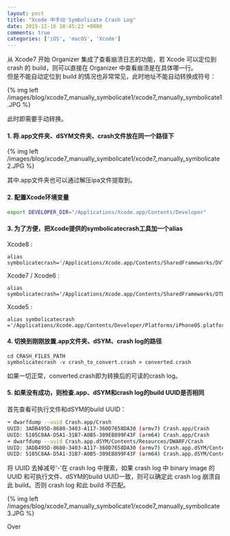 ```yaml
---
layout: post
title: "Xcode 中手动 Symbolicate Crash Log"
date: 2015-12-16 10:45:23 +0800
comments: true
categories: ['iOS', 'macOS', 'Xcode']
---
```


从 Xcode7 开始 Organizer 集成了查看崩溃日志的功能，若 Xcode 可以定位到 crash 的 build，则可以直接在 Organizer 中查看崩溃是在具体哪一行。  
但是不能自动定位到 build 的情况也非常常见，此时地址不能自动转换成符号：  

{% img left /images/blog/xcode7_manually_symbolicate1/xcode7_manually_symbolicate1.JPG %}  

此时即需要手动转换。  

<!--more-->

#### 1. 将.app文件夹、dSYM文件夹、crash文件放在同一个路径下

{% img left /images/blog/xcode7_manually_symbolicate1/xcode7_manually_symbolicate2.JPG %}  

其中.app文件夹也可以通过解压ipa文件提取到。  

#### 2. 配置Xcode环境变量

```bash
export DEVELOPER_DIR="/Applications/Xcode.app/Contents/Developer"
```

#### 3. 为了方便，把Xcode提供的symbolicatecrash工具加一个alias

Xcode8 :  
```
alias symbolicatecrash='/Applications/Xcode.app/Contents/SharedFrameworks/DVTFoundation.framework/Versions/A/Resources/symbolicatecrash'
```

Xcode7 / Xcode6 :  
```
alias symbolicatecrash='/Applications/Xcode.app/Contents/SharedFrameworks/DTDeviceKitBase.framework/Versions/Current/Resources/symbolicatecrash'
```

Xcode5 :  
```
alias symbolicatecrash ='/Applications/Xcode.app/Contents/Developer/Platforms/iPhoneOS.platform/Developer/Library/PrivateFrameworks/DTDeviceKitBase.framework/Versions/Current/Resources/symbolicatecrash'
```

#### 4. 切换到刚刚放置.app文件夹、dSYM、crash log的路径

```
cd CRASH_FILES_PATH
symbolicatecrash -v crash_to_convert.crash > converted.crash
```

如果一切正常，converted.crash即为转换后的可读的crash log。  

#### 5. 如果没有成功，则检查.app、dSYM和crash log的build UUID是否相同

首先查看可执行文件和dSYM的build UUID：  

```bash
➜ dwarfdump --uuid Crash.app/Crash
UUID: 3ADB495D-8680-3403-A117-360D7658DA30 (armv7) Crash.app/Crash
UUID: 5105C8AA-D5A1-31B7-A0B5-309EB899F43F (arm64) Crash.app/Crash
➜ dwarfdump --uuid Crash.app.dSYM/Contents/Resources/DWARF/Crash 
UUID: 3ADB495D-8680-3403-A117-360D7658DA30 (armv7) Crash.app.dSYM/Contents/Resources/DWARF/Crash
UUID: 5105C8AA-D5A1-31B7-A0B5-309EB899F43F (arm64) Crash.app.dSYM/Contents/Resources/DWARF/Crash
```

将 UUID 去掉减号'-'在 crash log 中搜索，如果 crash log 中 binary image 的 UUID 和可执行文件、dSYM的build UUID一致，则可以确定此 crash log 崩溃自此 build。否则 crash log 和此 build 不匹配。  

{% img left /images/blog/xcode7_manually_symbolicate1/xcode7_manually_symbolicate3.JPG %}  

Over  